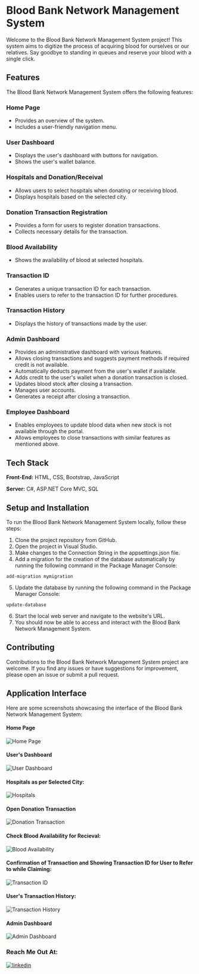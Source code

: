# Blood Bank Network Management System

Welcome to the Blood Bank Network Management System project! This system aims to digitize the process of acquiring blood for ourselves or our relatives. Say goodbye to standing in queues and reserve your blood with a single click.


## Features

The Blood Bank Network Management System offers the following features:

### Home Page

- Provides an overview of the system.
- Includes a user-friendly navigation menu.

### User Dashboard

- Displays the user's dashboard with buttons for navigation.
- Shows the user's wallet balance.

### Hospitals and Donation/Receival

- Allows users to select hospitals when donating or receiving blood.
- Displays hospitals based on the selected city.

### Donation Transaction Registration

- Provides a form for users to register donation transactions.
- Collects necessary details for the transaction.

### Blood Availability

- Shows the availability of blood at selected hospitals.

### Transaction ID

- Generates a unique transaction ID for each transaction.
- Enables users to refer to the transaction ID for further procedures.

### Transaction History

- Displays the history of transactions made by the user.

### Admin Dashboard

- Provides an administrative dashboard with various features.
- Allows closing transactions and suggests payment methods if required credit is not available.
- Automatically deducts payment from the user's wallet if available.
- Adds credit to the user's wallet when a donation transaction is closed.
- Updates blood stock after closing a transaction.
- Manages user accounts.
- Generates a receipt after closing a transaction.

### Employee Dashboard

- Enables employees to update blood data when new stock is not available through the portal.
- Allows employees to close transactions with similar features as mentioned above.

## Tech Stack

**Front-End:** HTML, CSS, Bootstrap, JavaScript

**Server:** C#, ASP.NET Core MVC, SQL

## Setup and Installation

To run the Blood Bank Network Management System locally, follow these steps:

1. Clone the project repository from GitHub.
2. Open the project in Visual Studio.
3. Make changes to the Connection String in the appsettings.json file.
4. Add a migration for the creation of the database automatically by running the following command in the Package Manager Console:

```
add-migration mymigration
```

5. Update the database by running the following command in the Package Manager Console:

```
update-database
```

6. Start the local web server and navigate to the website's URL.
7. You should now be able to access and interact with the Blood Bank Network Management System.

## Contributing

Contributions to the Blood Bank Network Management System project are welcome. If you find any issues or have suggestions for improvement, please open an issue or submit a pull request.

## Application Interface

Here are some screenshots showcasing the interface of the Blood Bank Network Management System:
#### Home Page
![Home Page](https://imgtr.ee/images/2023/06/08/Dkc0A.png)
#### User's Dashboard

![User Dashboard](https://imgtr.ee/images/2023/06/08/Dkud2.png)
#### Hospitals as per Selected City:
![Hospitals](https://imgtr.ee/images/2023/06/08/DkjKJ.png)
#### Open Donation Transaction
![Donation Transaction](https://imgtr.ee/images/2023/06/08/Dk3Ci.png)
#### Check Blood Availability for Recieval:
![Blood Availability](https://imgtr.ee/images/2023/06/08/DkHwn.png)
#### Confirmation of Transaction and Showing Transaction ID for User to Refer to while Claiming:
![Transaction ID](https://imgtr.ee/images/2023/06/08/Dkg3Y.png)
#### User's Transaction History:
![Transaction History](https://imgtr.ee/images/2023/06/08/DnMds.png)
#### Admin Dashboard
![Admin Dashboard](https://imgtr.ee/images/2023/06/08/DnnwV.png)

### Reach Me Out At:
[![linkedin](https://img.shields.io/badge/linkedin-0A66C2?style=for-the-badge&logo=linkedin&logoColor=white)](https://www.linkedin.com/in/syed-abdullah-hassan-a17286215/)
##
